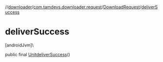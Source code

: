 //[downloader](../../../index.md)/[com.tamdevs.downloader.request](../index.md)/[DownloadRequest](index.md)/[deliverSuccess](deliver-success.md)

# deliverSuccess

[androidJvm]\

public final [Unit](https://kotlinlang.org/api/latest/jvm/stdlib/kotlin/-unit/index.html)[deliverSuccess](deliver-success.md)()
